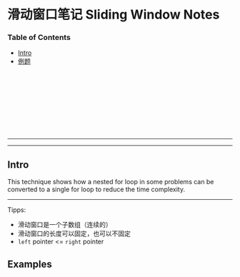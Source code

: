 # 滑动窗口笔记 Sliding Window Notes

### Table of Contents

- [Intro](#intro)
- [例题](#Examples)


<br>
<br><br><br><br><br><br><br>



















---

---

<h2 id="intro">Intro</h2>

This technique shows how a nested for loop in some problems can be converted to a single for loop to reduce the time complexity.

------

Tipps:

- 滑动窗口是一个子数组（连续的）
- 滑动窗口的长度可以固定，也可以不固定
- `left` pointer <= `right` pointer



## Examples

